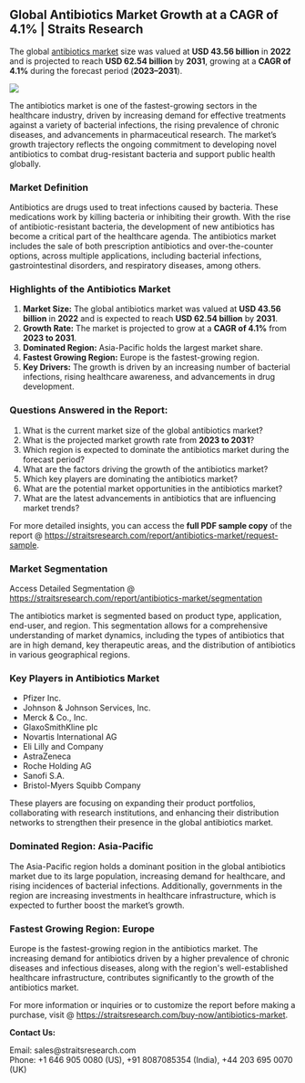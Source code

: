 <h2 data-start="90" data-end="361">Global Antibiotics Market Growth at a CAGR of 4.1% | Straits Research</h2>
<p data-start="90" data-end="361">The global <a href="https://straitsresearch.com/report/antibiotics-market">antibiotics market</a> size was valued at <strong data-start="193" data-end="214">USD 43.56 billion</strong> in <strong data-start="218" data-end="226">2022</strong> and is projected to reach <strong data-start="253" data-end="274">USD 62.54 billion</strong> by <strong data-start="278" data-end="286">2031</strong>, growing at a <strong data-start="301" data-end="317">CAGR of 4.1%</strong> during the forecast period (<strong data-start="346" data-end="359">2023&ndash;2031</strong>).</p>
<img src="https://lh3.googleusercontent.com/3YsohU-87pOqaV-28AsxdLx8Y23S0kKrKmMgQ1QRdnmQXT1h3WRy0w0aPvwkWhIrENlPCO_2foWoUMbv42exGfo=w1280">
<p data-start="363" data-end="800">The antibiotics market is one of the fastest-growing sectors in the healthcare industry, driven by increasing demand for effective treatments against a variety of bacterial infections, the rising prevalence of chronic diseases, and advancements in pharmaceutical research. The market&rsquo;s growth trajectory reflects the ongoing commitment to developing novel antibiotics to combat drug-resistant bacteria and support public health globally.</p>
<h3 data-start="802" data-end="827"><strong data-start="806" data-end="827">Market Definition</strong></h3>
<p data-start="829" data-end="1336">Antibiotics are drugs used to treat infections caused by bacteria. These medications work by killing bacteria or inhibiting their growth. With the rise of antibiotic-resistant bacteria, the development of new antibiotics has become a critical part of the healthcare agenda. The antibiotics market includes the sale of both prescription antibiotics and over-the-counter options, across multiple applications, including bacterial infections, gastrointestinal disorders, and respiratory diseases, among others.</p>
<h3 data-start="1338" data-end="1382"><strong data-start="1342" data-end="1382">Highlights of the Antibiotics Market</strong></h3>
<ol data-start="1384" data-end="1934">
<li data-start="1384" data-end="1541"><strong data-start="1387" data-end="1403">Market Size:</strong> The global antibiotics market was valued at <strong data-start="1448" data-end="1469">USD 43.56 billion</strong> in <strong data-start="1473" data-end="1481">2022</strong> and is expected to reach <strong data-start="1507" data-end="1528">USD 62.54 billion</strong> by <strong data-start="1532" data-end="1540">2031</strong>.</li>
<li data-start="1542" data-end="1638"><strong data-start="1545" data-end="1561">Growth Rate:</strong> The market is projected to grow at a <strong data-start="1599" data-end="1615">CAGR of 4.1%</strong> from <strong data-start="1621" data-end="1637">2023 to 2031</strong>.</li>
<li data-start="1639" data-end="1708"><strong data-start="1642" data-end="1663">Dominated Region:</strong> Asia-Pacific holds the largest market share.</li>
<li data-start="1709" data-end="1777"><strong data-start="1712" data-end="1739">Fastest Growing Region:</strong> Europe is the fastest-growing region.</li>
<li data-start="1778" data-end="1934"><strong data-start="1781" data-end="1797">Key Drivers:</strong> The growth is driven by an increasing number of bacterial infections, rising healthcare awareness, and advancements in drug development.</li>
</ol>
<h3 data-start="1936" data-end="1977"><strong data-start="1940" data-end="1977">Questions Answered in the Report:</strong></h3>
<ol data-start="1979" data-end="2496">
<li data-start="1979" data-end="2047">What is the current market size of the global antibiotics market?</li>
<li data-start="2048" data-end="2114">What is the projected market growth rate from <strong data-start="2097" data-end="2113">2023 to 2031</strong>?</li>
<li data-start="2115" data-end="2205">Which region is expected to dominate the antibiotics market during the forecast period?</li>
<li data-start="2206" data-end="2275">What are the factors driving the growth of the antibiotics market?</li>
<li data-start="2276" data-end="2335">Which key players are dominating the antibiotics market?</li>
<li data-start="2336" data-end="2409">What are the potential market opportunities in the antibiotics market?</li>
<li data-start="2410" data-end="2496">What are the latest advancements in antibiotics that are influencing market trends?</li>
</ol>
<p data-start="2498" data-end="2727">For more detailed insights, you can access the <strong data-start="2545" data-end="2569">full PDF sample copy</strong> of the report @ <a href="https://straitsresearch.com/report/antibiotics-market/request-sample" target="_new" rel="noopener" data-start="2586" data-end="2726">https://straitsresearch.com/report/antibiotics-market/request-sample</a>.</p>
<h3 data-start="2729" data-end="2756"><strong data-start="2733" data-end="2756">Market Segmentation</strong></h3>
<p data-start="2758" data-end="2925">Access Detailed Segmentation @ <a href="https://straitsresearch.com/report/antibiotics-market/segmentation" target="_new" rel="noopener" data-start="2789" data-end="2925">https://straitsresearch.com/report/antibiotics-market/segmentation</a></p>
<p data-start="2927" data-end="3251">The antibiotics market is segmented based on product type, application, end-user, and region. This segmentation allows for a comprehensive understanding of market dynamics, including the types of antibiotics that are in high demand, key therapeutic areas, and the distribution of antibiotics in various geographical regions.</p>
<h3 data-start="3253" data-end="3294"><strong data-start="3257" data-end="3294">Key Players in Antibiotics Market</strong></h3>
<ul data-start="3296" data-end="3516">
<li data-start="3296" data-end="3309">Pfizer Inc.</li>
<li data-start="3310" data-end="3344">Johnson &amp; Johnson Services, Inc.</li>
<li data-start="3345" data-end="3364">Merck &amp; Co., Inc.</li>
<li data-start="3365" data-end="3386">GlaxoSmithKline plc</li>
<li data-start="3387" data-end="3414">Novartis International AG</li>
<li data-start="3415" data-end="3438">Eli Lilly and Company</li>
<li data-start="3439" data-end="3452">AstraZeneca</li>
<li data-start="3453" data-end="3471">Roche Holding AG</li>
<li data-start="3472" data-end="3485">Sanofi S.A.</li>
<li data-start="3486" data-end="3516">Bristol-Myers Squibb Company</li>
</ul>
<p data-start="3518" data-end="3730">These players are focusing on expanding their product portfolios, collaborating with research institutions, and enhancing their distribution networks to strengthen their presence in the global antibiotics market.</p>
<h3 data-start="3732" data-end="3772"><strong data-start="3736" data-end="3770">Dominated Region: Asia-Pacific</strong></h3>
<p data-start="3773" data-end="4118">The Asia-Pacific region holds a dominant position in the global antibiotics market due to its large population, increasing demand for healthcare, and rising incidences of bacterial infections. Additionally, governments in the region are increasing investments in healthcare infrastructure, which is expected to further boost the market&rsquo;s growth.</p>
<h3 data-start="4120" data-end="4160"><strong data-start="4124" data-end="4158">Fastest Growing Region: Europe</strong></h3>
<p data-start="4161" data-end="4472">Europe is the fastest-growing region in the antibiotics market. The increasing demand for antibiotics driven by a higher prevalence of chronic diseases and infectious diseases, along with the region's well-established healthcare infrastructure, contributes significantly to the growth of the antibiotics market.</p>
<p data-start="4474" data-end="4682">For more information or inquiries or to customize the report before making a purchase, visit @ <a href="https://straitsresearch.com/buy-now/antibiotics-market" target="_new" rel="noopener" data-start="4569" data-end="4681">https://straitsresearch.com/buy-now/antibiotics-market</a>.</p>
<p data-start="4689" data-end="4704"><strong data-start="4689" data-end="4704">Contact Us:</strong></p>
<p data-start="4706" data-end="4815" data-is-last-node="" data-is-only-node="">Email: <a rel="noopener" data-start="4713" data-end="4738">sales@straitsresearch.com</a><br data-start="4738" data-end="4741" />Phone: +1 646 905 0080 (US), +91 8087085354 (India), +44 203 695 0070 (UK)</p>

